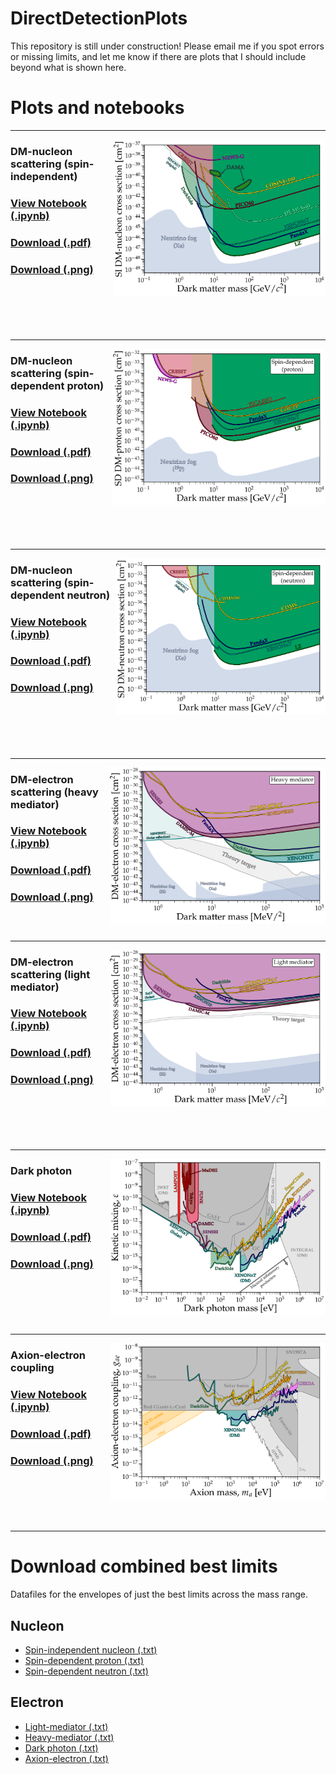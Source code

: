 # DirectDetectionPlots

This repository is still under construction! Please email me if you spot errors or missing limits, and let me know if there are plots that I should include beyond what is shown here.


# Plots and notebooks
---
[<img align="right" height="250" src="plots/plots_png/Nucleon_SI.png">](https://raw.githubusercontent.com/cajohare/DirectDetectionPlots/refs/heads/main/plots/plots_png/Nucleon_SI.png)
### DM-nucleon scattering (spin-independent)
### [View Notebook (.ipynb)](https://github.com/cajohare/DirectDetectionPlots/blob/main/notebooks/DM-Nucleon.ipynb)
### [Download (.pdf)](https://raw.githubusercontent.com/cajohare/DirectDetectionPlots/refs/heads/main/plots/Nucleon_SI.pdf)
### [Download (.png)](https://raw.githubusercontent.com/cajohare/DirectDetectionPlots/refs/heads/main/plots/plots_png/Nucleon_SI.png)
### &nbsp;
### &nbsp;
---
[<img align="right" height="250" src="plots/plots_png/Nucleon_SDp.png">](https://raw.githubusercontent.com/cajohare/DirectDetectionPlots/refs/heads/main/plots/plots_png/Nucleon_SDp.png)
### DM-nucleon scattering (spin-dependent proton)
### [View Notebook (.ipynb)](https://github.com/cajohare/DirectDetectionPlots/blob/main/notebooks/DM-Nucleon.ipynb)
### [Download (.pdf)](https://raw.githubusercontent.com/cajohare/DirectDetectionPlots/refs/heads/main/plots/Nucleon_SDp.pdf)
### [Download (.png)](https://raw.githubusercontent.com/cajohare/DirectDetectionPlots/refs/heads/main/plots/plots_png/Nucleon_SDp.png)
### &nbsp;
### &nbsp;
---
[<img align="right" height="250" src="plots/plots_png/Nucleon_SDn.png">](https://raw.githubusercontent.com/cajohare/DirectDetectionPlots/refs/heads/main/plots/plots_png/Nucleon_SDn.png)
### DM-nucleon scattering (spin-dependent neutron)
### [View Notebook (.ipynb)](https://github.com/cajohare/DirectDetectionPlots/blob/main/notebooks/DM-Nucleon.ipynb)
### [Download (.pdf)](https://raw.githubusercontent.com/cajohare/DirectDetectionPlots/refs/heads/main/plots/Nucleon_SDn.pdf)
### [Download (.png)](https://raw.githubusercontent.com/cajohare/DirectDetectionPlots/refs/heads/main/plots/plots_png/Nucleon_SDn.png)
### &nbsp;
### &nbsp;
---
[<img align="right" height="250" src="plots/plots_png/Electron_HeavyMediator.png">](https://raw.githubusercontent.com/cajohare/DirectDetectionPlots/refs/heads/main/plots/plots_png/Electron_LightMediator.png)
### DM-electron scattering (heavy mediator)
### [View Notebook (.ipynb)](https://github.com/cajohare/DirectDetectionPlots/blob/main/notebooks/DM-Electron.ipynb)
### [Download (.pdf)](https://raw.githubusercontent.com/cajohare/DirectDetectionPlots/refs/heads/main/plots/Electron_LightMediator.pdf)
### [Download (.png)](https://raw.githubusercontent.com/cajohare/DirectDetectionPlots/refs/heads/main/plots/plots_png/Electron_LightMediator.png)
### &nbsp;
---
[<img align="right" height="250" src="plots/plots_png/Electron_LightMediator.png">](https://raw.githubusercontent.com/cajohare/DirectDetectionPlots/refs/heads/main/plots/plots_png/Electron_HeavyMediator.png)
### DM-electron scattering (light mediator)
### [View Notebook (.ipynb)](https://github.com/cajohare/DirectDetectionPlots/blob/main/notebooks/DM-Electron.ipynb)
### [Download (.pdf)](https://raw.githubusercontent.com/cajohare/DirectDetectionPlots/refs/heads/main/plots/Electron_HeavyMediator.pdf)
### [Download (.png)](https://raw.githubusercontent.com/cajohare/DirectDetectionPlots/refs/heads/main/plots/plots_png/Electron_HeavyMediator.png)
### &nbsp;
### &nbsp;
---
[<img align="right" height="250" src="plots/plots_png/DarkPhoton.png">](https://raw.githubusercontent.com/cajohare/DirectDetectionPlots/refs/heads/main/plots/plots_png/DarkPhoton.png)
### Dark photon
### [View Notebook (.ipynb)](https://github.com/cajohare/DirectDetectionPlots/blob/main/notebooks/DM-Absorption.ipynb)
### [Download (.pdf)](https://raw.githubusercontent.com/cajohare/DirectDetectionPlots/refs/heads/main/plots/DarkPhoton.pdf)
### [Download (.png)](https://raw.githubusercontent.com/cajohare/DirectDetectionPlots/refs/heads/main/plots/plots_png/DarkPhoton.png)
### &nbsp;
### &nbsp;
---
[<img align="right" height="250" src="plots/plots_png/AxionElectron.png">](https://raw.githubusercontent.com/cajohare/DirectDetectionPlots/refs/heads/main/plots/plots_png/AxionElectron.png)
### Axion-electron coupling
### [View Notebook (.ipynb)](https://github.com/cajohare/DirectDetectionPlots/blob/main/notebooks/DM-Absorption.ipynb)
### [Download (.pdf)](https://raw.githubusercontent.com/cajohare/DirectDetectionPlots/refs/heads/main/plots/AxionElectron.pdf)
### [Download (.png)](https://raw.githubusercontent.com/cajohare/DirectDetectionPlots/refs/heads/main/plots/plots_png/AxionElectron.png)
### &nbsp;
### &nbsp;
---

# Download combined best limits
Datafiles for the envelopes of just the best limits across the mass range. 
## Nucleon
* [Spin-independent nucleon (.txt)](https://raw.githubusercontent.com/cajohare/DirectDetectionPlots/refs/heads/main/data/limits/Nucleon/SI/AllLimits-2024.txt)
* [Spin-dependent proton (.txt)](https://raw.githubusercontent.com/cajohare/DirectDetectionPlots/refs/heads/main/data/limits/Nucleon/SDp/AllLimits-2024.txt)
* [Spin-dependent neutron (.txt)](https://raw.githubusercontent.com/cajohare/DirectDetectionPlots/refs/heads/main/data/limits/Nucleon/SDn/AllLimits-2024.txt)
## Electron
* [Light-mediator (.txt)](https://raw.githubusercontent.com/cajohare/DirectDetectionPlots/refs/heads/main/data/limits/Electron/LightMediator/AllLimits-2024.txt)
* [Heavy-mediator (.txt)](https://raw.githubusercontent.com/cajohare/DirectDetectionPlots/refs/heads/main/data/limits/Electron/HeavyMediator/AllLimits-2024.txt)
* [Dark photon (.txt)](https://raw.githubusercontent.com/cajohare/DirectDetectionPlots/refs/heads/main/data/limits/Electron/DarkPhoton/AllLimits-2024.txt)
* [Axion-electron (.txt)](https://raw.githubusercontent.com/cajohare/DirectDetectionPlots/refs/heads/main/data/limits/Electron/Axion/AllLimits-2024.txt)